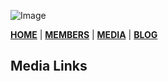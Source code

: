 ![Image](https://springblock.github.io/website/images/SAFBC-Logo.PNG)

[**HOME**](https://springblock.github.io/website/) | [**MEMBERS**](https://springblock.github.io/website/members/) | [**MEDIA**](https://springblock.github.io/website/members/) | [**BLOG**](https://springblock.github.io/website/members/)

## Media Links
